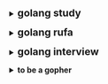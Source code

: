 **<details><summary><font size="4">golang study</font></summary>**
  * [Go 实战开发](https://github.com/astaxie/go-best-practice)
  * [Go Web 编程](https://github.com/astaxie/build-web-application-with-golang/blob/master/zh/preface.md)
  * [Go语言标准库](https://books.studygolang.com/The-Golang-Standard-Library-by-Example/)
  * [Go入门指南](https://github.com/Unknwon/the-way-to-go_ZH_CN/blob/master/eBook/directory.md)
  * [Go语言圣经](http://shouce.jb51.net/gopl-zh/ch1/ch1-01.html)
  * [Go语言中文网](https://studygolang.com/topics)
  * [菜鸟教程](https://www.runoob.com/go/go-environment.html)
  * [Go语言高级编程](https://chai2010.cn/advanced-go-programming-book/)
  * [Go语言原本](https://golang.design/under-the-hood/)
  * [golang设计模式](https://github.com/senghoo/golang-design-pattern)
  * [Go语言四十二章经](https://github.com/ffhelicopter/Go42)
  * [原作者](https://segmentfault.com/a/1190000038922260)
</details>

 **<details><summary><font size="4">golang rufa</font></summary>**
  * [halfrost](https://github.com/halfrost/LeetCode-Go)
  * [draveness](https://draveness.me/golang/)
</details>

 **<details><summary><font size="4">golang interview</font></summary>**
  * [极客兔兔](https://geektutu.com/post/qa-golang.html)
  * [GO 面试题](https://www.jishuchi.com/read/go-interview/3435)
  * [golang面试题集合](https://github.com/lifei6671/interview-go)
  * [Golang面试题，收集自Golang中文网](https://github.com/yqchilde/Golang-Interview)
</details>

**<details><summary><b>to be a gopher</b></summary>**
 <p>
  
  * [gotyou](https://github.com/gotyouTosyourai)
  
 </p> 
 
</details>
